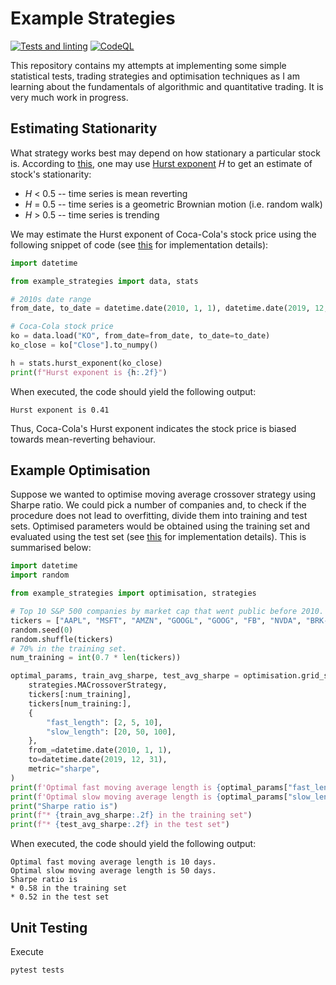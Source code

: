 # Example Strategies

[![Tests and linting](https://github.com/joksas/example-strategies/actions/workflows/tests-and-linting.yml/badge.svg)](https://github.com/joksas/example-strategies/actions/workflows/tests-and-linting.yml) [![CodeQL](https://github.com/joksas/example-strategies/actions/workflows/code-ql.yml/badge.svg)](https://github.com/joksas/example-strategies/actions/workflows/code-ql.yml)

This repository contains my attempts at implementing some simple statistical tests, trading strategies and optimisation techniques as I am learning about the fundamentals of algorithmic and quantitative trading.
It is very much work in progress.

## Estimating Stationarity

What strategy works best may depend on how stationary a particular stock is.
According to [this](https://www.quantstart.com/successful-algorithmic-trading-ebook/), one may use [Hurst exponent](https://en.wikipedia.org/wiki/Hurst_exponent) *H* to get an estimate of stock's stationarity:

* *H* < 0.5 -- time series is mean reverting
* *H* = 0.5 -- time series is a geometric Brownian motion (i.e. random walk)
* *H* > 0.5 -- time series is trending

We may estimate the Hurst exponent of Coca-Cola's stock price using the following snippet of code (see [this](/example_strategies/stats.py#L7) for implementation details):
```python
import datetime

from example_strategies import data, stats

# 2010s date range
from_date, to_date = datetime.date(2010, 1, 1), datetime.date(2019, 12, 31)

# Coca-Cola stock price
ko = data.load("KO", from_date=from_date, to_date=to_date)
ko_close = ko["Close"].to_numpy()

h = stats.hurst_exponent(ko_close)
print(f"Hurst exponent is {h:.2f}")
```

When executed, the code should yield the following output:
```text
Hurst exponent is 0.41
```

Thus, Coca-Cola's Hurst exponent indicates the stock price is biased towards mean-reverting behaviour.

## Example Optimisation

Suppose we wanted to optimise moving average crossover strategy using Sharpe ratio.
We could pick a number of companies and, to check if the procedure does not lead to overfitting, divide them into training and test sets.
Optimised parameters would be obtained using the training set and evaluated using the test set (see [this](/example_strategies/optimisation.py#L11) for implementation details).
This is summarised below:
```python
import datetime
import random

from example_strategies import optimisation, strategies

# Top 10 S&P 500 companies by market cap that went public before 2010.
tickers = ["AAPL", "MSFT", "AMZN", "GOOGL", "GOOG", "FB", "NVDA", "BRK-B", "JPM", "JNJ"]
random.seed(0)
random.shuffle(tickers)
# 70% in the training set.
num_training = int(0.7 * len(tickers))

optimal_params, train_avg_sharpe, test_avg_sharpe = optimisation.grid_search(
    strategies.MACrossoverStrategy,
    tickers[:num_training],
    tickers[num_training:],
    {
        "fast_length": [2, 5, 10],
        "slow_length": [20, 50, 100],
    },
    from_=datetime.date(2010, 1, 1),
    to=datetime.date(2019, 12, 31),
    metric="sharpe",
)
print(f'Optimal fast moving average length is {optimal_params["fast_length"]} days.')
print(f'Optimal slow moving average length is {optimal_params["slow_length"]} days.')
print("Sharpe ratio is")
print(f"* {train_avg_sharpe:.2f} in the training set")
print(f"* {test_avg_sharpe:.2f} in the test set")
```

When executed, the code should yield the following output:
```text
Optimal fast moving average length is 10 days.
Optimal slow moving average length is 50 days.
Sharpe ratio is
* 0.58 in the training set
* 0.52 in the test set
```

## Unit Testing

Execute
```text
pytest tests
```
